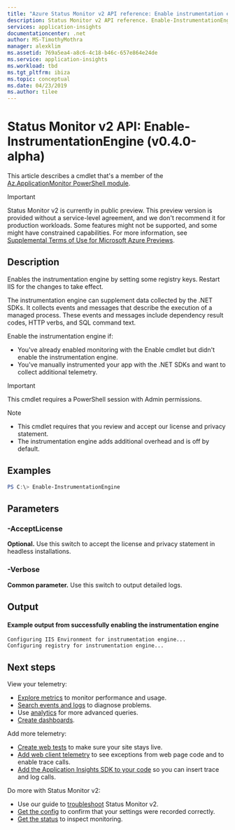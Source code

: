 ```yaml
---
title: "Azure Status Monitor v2 API reference: Enable instrumentation engine | Microsoft Docs"
description: Status Monitor v2 API reference. Enable-InstrumentationEngine. Monitor website performance without redeploying the website. Works with ASP.NET web apps hosted on-premises, in VMs, or on Azure.
services: application-insights
documentationcenter: .net
author: MS-TimothyMothra
manager: alexklim
ms.assetid: 769a5ea4-a8c6-4c18-b46c-657e864e24de
ms.service: application-insights
ms.workload: tbd
ms.tgt_pltfrm: ibiza
ms.topic: conceptual
ms.date: 04/23/2019
ms.author: tilee
---
```

# Status Monitor v2 API: Enable-InstrumentationEngine (v0.4.0-alpha)

This article describes a cmdlet that's a member of the [Az.ApplicationMonitor PowerShell module](https://www.powershellgallery.com/packages/Az.ApplicationMonitor/).

> [!IMPORTANT]
> Status Monitor v2 is currently in public preview.
> This preview version is provided without a service-level agreement, and we don't recommend it for production workloads. Some features might not be supported, and some might have constrained capabilities.
> For more information, see [Supplemental Terms of Use for Microsoft Azure Previews](https://azure.microsoft.com/support/legal/preview-supplemental-terms/).

## Description

Enables the instrumentation engine by setting some registry keys.
Restart IIS for the changes to take effect.

The instrumentation engine can supplement data collected by the .NET SDKs.
It collects events and messages that describe the execution of a managed process. These events and messages include dependency result codes, HTTP verbs, and SQL command text.

Enable the instrumentation engine if:
- You've already enabled monitoring with the Enable cmdlet but didn't enable the instrumentation engine.
- You've manually instrumented your app with the .NET SDKs and want to collect additional telemetry.

> [!IMPORTANT] 
> This cmdlet requires a PowerShell session with Admin permissions.

> [!NOTE] 
> - This cmdlet requires that you review and accept our license and privacy statement.
> - The instrumentation engine adds additional overhead and is off by default.

## Examples

```powershell
PS C:\> Enable-InstrumentationEngine
```

## Parameters

### -AcceptLicense
**Optional.** Use this switch to accept the license and privacy statement in headless installations.

### -Verbose
**Common parameter.** Use this switch to output detailed logs.

## Output


#### Example output from successfully enabling the instrumentation engine

```
Configuring IIS Environment for instrumentation engine...
Configuring registry for instrumentation engine...
```

## Next steps

View your telemetry:
- [Explore metrics](../../azure-monitor/app/metrics-explorer.md) to monitor performance and usage.
- [Search events and logs](../../azure-monitor/app/diagnostic-search.md) to diagnose problems.
- Use [analytics](../../azure-monitor/app/analytics.md) for more advanced queries.
- [Create dashboards](../../azure-monitor/app/overview-dashboard.md).

Add more telemetry:
- [Create web tests](monitor-web-app-availability.md) to make sure your site stays live.
- [Add web client telemetry](../../azure-monitor/app/javascript.md) to see exceptions from web page code and to enable trace calls.
- [Add the Application Insights SDK to your code](../../azure-monitor/app/asp-net.md) so you can insert trace and log calls.

Do more with Status Monitor v2:
- Use our guide to [troubleshoot](status-monitor-v2-troubleshoot.md) Status Monitor v2.
- [Get the config](status-monitor-v2-api-get-config.md) to confirm that your settings were recorded correctly.
- [Get the status](status-monitor-v2-api-get-status.md) to inspect monitoring.
